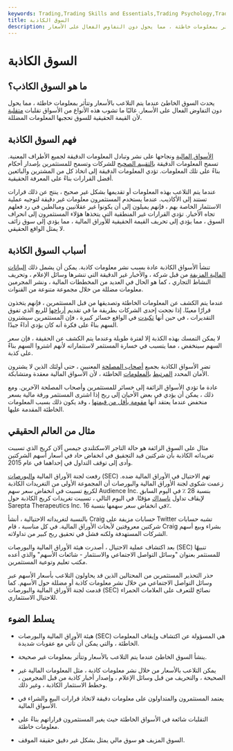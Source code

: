 ```yaml
---
keywords: Trading,Trading Skills and Essentials,Trading Psychology,Trading Skills
title: السوق الكاذبة
description: يحدث السوق الخاطئ عندما يتم التلاعب بالأسعار وتتأثر بمعلومات خاطئة ، مما يحول دون التفاوض الفعال على الأسعار.
---
```


# السوق الكاذبة
## ما هو السوق الكاذب؟

يحدث السوق الخاطئ عندما يتم التلاعب بالأسعار وتتأثر بمعلومات خاطئة ، مما يحول دون التفاوض الفعال على الأسعار. غالبًا ما تشوب هذه الأنواع من الأسواق تقلبات [متقلبة](/volatility) لأن القيمة الحقيقية للسوق تحجبها المعلومات المضللة.

## فهم السوق الكاذبة

[الأسواق المالية](/financial-market) ونجاحها على نشر وتبادل المعلومات الدقيقة لجميع الأطراف المعنية. تسمح المعلومات الدقيقة [بالتقييم الصحيح](/valuation) للشركات وتسمح للمستثمرين بإصدار أحكام بناءً على تلك المعلومات. تؤدي المعلومات الدقيقة إلى اتخاذ كل من المشترين والبائعين أفضل القرارات بناءً على المعرفة الحقيقية.

عندما يتم التلاعب بهذه المعلومات أو تقديمها بشكل غير صحيح ، ينتج عن ذلك قرارات تستند إلى الأكاذيب. عندما يستخدم المستثمرون معلومات غير دقيقة لتوجيه عملية الاستثمار الخاصة بهم ، فإنهم يميلون إلى أن يكونوا غير عقلانيين ومبالطين في رد فعلهم تجاه الأخبار. تؤدي القرارات غير المنطقية التي يتخذها هؤلاء المستثمرون إلى انحراف السوق ، مما يؤدي إلى تحريف القيمة الحقيقية للأوراق المالية ، مما يؤدي إلى سوق زائف لا يمثل الواقع الحقيقي.

## أسباب السوق الكاذبة

تنشأ الأسواق الكاذبة عادة بسبب نشر معلومات كاذبة. يمكن أن يشمل ذلك [البيانات المالية المزيفة](/financial-statements) من قبل شركة ، والأخبار غير الدقيقة التي تنشرها وسائل الإعلام ، وتحريف النشاط التجاري ، كما هو الحال في العديد من المخططات المالية ، ونشر المجرمين معلومات مضللة من خلال مجموعة متنوعة من القنوات.

عندما يتم الكشف عن المعلومات الخاطئة وتصديقها من قبل المستثمرين ، فإنهم يتخذون قرارًا معينًا. إذا نجحت إحدى الشركات بطريقة ما في تقديم [أرباحها](/earnings) للربع الذي تفوق التقديرات ، في حين أنها [تكبدت](/quarter) في الواقع خسائر كبيرة ، فإن المستثمرين سيشترون السهم بناءً على فكرة أنه كان يؤدي أداءً جيدًا.

لا يمكن التمسك بهذه الكذبة إلا لفترة طويلة وعندما يتم الكشف عن الحقيقة ، فإن سعر السهم سينخفض ، مما يتسبب في خسارة المستثمر لاستثماراته لأنهم اشتروا السهم بناءً على كذبة.

تضر الأسواق الكاذبة بجميع [أصحاب المصلحة](/stakeholder) المعنيين ، حتى أولئك الذين لا يشترون الأمان المحدد [المرتبط](/security) [بالمعلومات](/security) الخاطئة ، لأن الأسواق المالية معقدة ومتشابكة.

عادة ما تؤدي الأسواق الزائفة إلى خسائر للمستثمرين وأصحاب المصلحة الآخرين. ومع ذلك ، يمكن أن يؤدي في بعض الأحيان إلى ربح إذا اشترى المستثمر ورقة مالية بسعر منخفض عندما يعتقد أنها [مقومة بأقل من قيمتها](/undervalued) ، وقد يكون ذلك بسبب المعلومات الخاطئة المقدمة عليها.

## مثال من العالم الحقيقي

مثال على السوق الزائفة هو حالة التاجر الاسكتلندي جيمس آلان كريج الذي تسببت تغريداته الكاذبة بأن شركتين قيد التحقيق في انخفاض حاد في أسعار أسهم الشركتين وأدى إلى توقف التداول في إحداهما في عام 2015.

رفعت لجنة الأوراق المالية [والبورصات](/sec) (SEC) تهم الاحتيال في الأوراق المالية ضده. زعمت شكوى لجنة الأوراق المالية والبورصات أن المجموعة الأولى من التغريدات الكاذبة لكريغ تسببت في انخفاض سعر سهم Audience Inc. بنسبة 28 ٪ في اليوم السابق لإيقاف تداول [ناسداك](/nasdaq) مؤقتًا. في اليوم التالي ، تسببت تغريدات كريج الكاذبة حول Sarepta Therapeutics Inc. في انخفاض سعر سهمها بنسبة 16٪.

بالنسبة لتغريداته الاحتيالية ، أنشأ Craig حسابات مزيفة على Twitter تشبه حسابات شركتين معروفتين لأبحاث الأوراق المالية. في كل مناسبة ، قام Craig بشراء وبيع أسهم الشركات المستهدفة ولكنه فشل في تحقيق ربح كبير من تداولاته.

بعد اكتشاف عملية الاحتيال ، أصدرت هيئة الأوراق المالية والبورصات (SEC) تنبيهًا للمستثمر بعنوان "وسائل التواصل الاجتماعي والاستثمار - شائعات الأسهم" والذي أعده مكتب تعليم وتوعية المستثمرين.

حذر التحذير المستثمرين من المحتالين الذين قد يحاولون التلاعب بأسعار الأسهم عبر وسائل التواصل الاجتماعي من خلال نشر معلومات كاذبة أو مضللة حول الأسهم. كما قدمت لجنة الأوراق المالية والبورصات (SEC) نصائح للتعرف على العلامات الحمراء للاحتيال الاستثماري.

## يسلط الضوء

- هيئة الأوراق المالية والبورصات (SEC) هي المسؤولة عن اكتشاف وإيقاف المعلومات الخاطئة ، والتي يمكن أن تأتي مع عقوبات شديدة.

- ينشأ السوق الخاطئ عندما يتم التلاعب بالأسعار وتتأثر بمعلومات غير صحيحة.

- يمكن التلاعب بالأسعار من خلال نشر معلومات كاذبة ، مثل المعلومات المالية غير الصحيحة ، والتحريف من قبل وسائل الإعلام ، وإصدار أخبار كاذبة من قبل المجرمين ، وخطط الاستثمار الكاذبة ، وغير ذلك.

- يعتمد المستثمرون والمتداولون على معلومات دقيقة لاتخاذ قرارات البيع والشراء في الأسواق المالية.

- التقلبات شائعة في الأسواق الخاطئة حيث يغير المستثمرون قراراتهم بناءً على معلومات خاطئة.

- السوق المزيف هو سوق مالي يمثل بشكل غير دقيق حقيقة الموقف.

